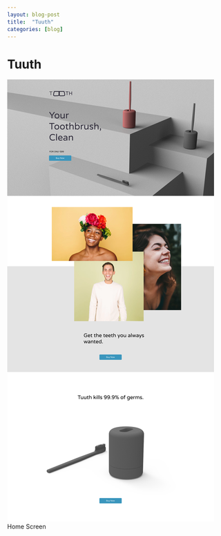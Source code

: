 ```yaml
---
layout: blog-post
title:  "Tuuth"
categories: [blog]
---
```


# Tuuth

![Home Screen](/img/tuuth/opening-screen.png)
Home Screen
